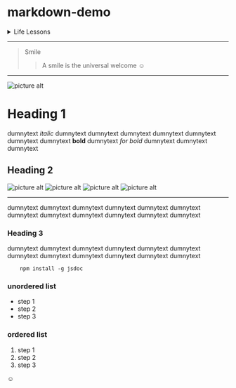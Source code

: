 # markdown-demo


<details>
        <summary>Life Lessons</summary>
        <p>Sometimes you have to forget what’s gone, appreciate what still remains and look forward to what’s next</p>
    </details>

 - - - -
 > Smile
 >> A smile is the universal welcome
 :relaxed:

 - - - -
  ![picture alt](http://www.trendycovers.com/covers/Smile_you_are_beautiful_facebook_cover_1342846102.jpg "Title is optional")

Heading 1
=============

dumnytext *italic* dumnytext dumnytext dumnytext dumnytext dumnytext
dumnytext dumnytext **bold**  dumnytext _for bold_ dumnytext dumnytext dumnytext

Heading 2
------------
![picture alt](https://images.unsplash.com/photo-1489710437720-ebb67ec84dd2?ixlib=rb-1.2.1&ixid=eyJhcHBfaWQiOjEyMDd9&auto=format&fit=crop&w=200&q=60 "Title is optional")
![picture alt](https://images.unsplash.com/photo-1472162072942-cd5147eb3902?ixlib=rb-1.2.1&ixid=eyJhcHBfaWQiOjEyMDd9&auto=format&fit=crop&w=200&q=60 "Title is optional")
![picture alt](https://images.unsplash.com/photo-1517832207067-4db24a2ae47c?ixlib=rb-1.2.1&ixid=eyJhcHBfaWQiOjEyMDd9&auto=format&fit=crop&w=200&q=60 "Title is optional")
![picture alt](https://images.unsplash.com/photo-1471286174890-9c112ffca5b4?ixlib=rb-1.2.1&ixid=eyJhcHBfaWQiOjEyMDd9&auto=format&fit=crop&w=200&q=60 "Title is optional")

- - - -

dumnytext dumnytext dumnytext dumnytext dumnytext dumnytext
dumnytext dumnytext dumnytext dumnytext dumnytext dumnytext

### Heading 3

dumnytext dumnytext dumnytext dumnytext dumnytext dumnytext
dumnytext dumnytext dumnytext dumnytext dumnytext dumnytext

```
    npm install -g jsdoc
```

### unordered list
* step 1
* step 2
* step 3
  
### ordered list
1. step 1
2. step 2
3. step 3
   
:relaxed:
   